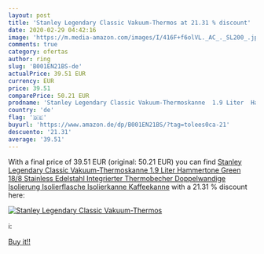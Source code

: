 ```yaml
---
layout: post
title: 'Stanley Legendary Classic Vakuum-Thermos at 21.31 % discount'
date: 2020-02-29 04:42:16
image: 'https://m.media-amazon.com/images/I/416F+f6olVL._AC_._SL200_.jpg'
comments: true
category: ofertas
author: ring
slug: 'B001EN21BS-de'
actualPrice: 39.51 EUR
currency: EUR
price: 39.51
comparePrice: 50.21 EUR
prodname: 'Stanley Legendary Classic Vakuum-Thermoskanne  1.9 Liter  Hammertone Green  18/8 Stainless Edelstahl  Integrierter Thermobecher  Doppelwandige Isolierung Isolierflasche Isolierkanne Kaffeekanne'
country: 'de'
flag: '🇩🇪'
buyurl: 'https://www.amazon.de/dp/B001EN21BS/?tag=tolees0ca-21'
descuento: '21.31'
average: '39.51'
---
```


With a final price of 39.51 EUR (original: 50.21 EUR) you can find [Stanley Legendary Classic Vakuum-Thermoskanne  1.9 Liter  Hammertone Green  18/8 Stainless Edelstahl  Integrierter Thermobecher  Doppelwandige Isolierung Isolierflasche Isolierkanne Kaffeekanne](https://www.amazon.de/dp/B001EN21BS/?tag=tolees0ca-21) with a  21.31 % discount here:

[![Stanley Legendary Classic Vakuum-Thermos](https://m.media-amazon.com/images/I/416F+f6olVL._AC_._SL200_.jpg)](https://www.amazon.de/dp/B001EN21BS/?tag=tolees0ca-21)

ℹ️:


[Buy it!!](https://www.amazon.de/dp/B001EN21BS/?tag=tolees0ca-21)

